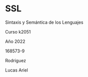 # SSL
Sintaxis y Semántica de los Lenguajes

Curso k2051

Año 2022

168573-9

Rodriguez

Lucas Ariel
